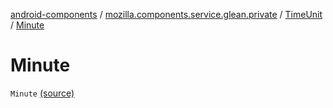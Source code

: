 [android-components](../../index.md) / [mozilla.components.service.glean.private](../index.md) / [TimeUnit](index.md) / [Minute](./-minute.md)

# Minute

`Minute` [(source)](https://github.com/mozilla-mobile/android-components/blob/master/components/service/glean/src/main/java/mozilla/components/service/glean/private/TimeUnit.kt#L16)
